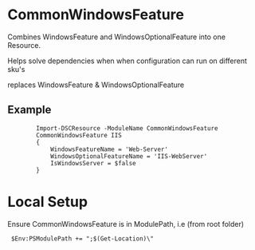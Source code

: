 # CommonWindowsFeature
Combines WindowsFeature and WindowsOptionalFeature into one Resource.

Helps solve dependencies when when configuration can run on different sku's

replaces WindowsFeature & WindowsOptionalFeature

 ## Example
```
        Import-DSCResource -ModuleName CommonWindowsFeature
        CommonWindowsFeature IIS
        {
            WindowsFeatureName = 'Web-Server'
            WindowsOptionalFeatureName = 'IIS-WebServer'
            IsWindowsServer = $false
        }

```



# Local Setup
  Ensure CommonWindowsFeature is in ModulePath, i.e (from root folder)
  
```
 $Env:PSModulePath += ";$(Get-Location)\"
```

